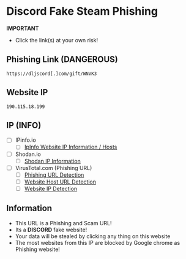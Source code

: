 # Discord Fake Steam Phishing

**IMPORTANT**
- Click the link(s) at your own risk!

## Phishing Link (DANGEROUS)
```
https://dljscord[.]com/gift/WNVK3
```
## Website IP
```
190.115.18.199
```

## IP (INFO)
- [ ] IPinfo.io
    - [ ] [IpInfo Website IP Information / Hosts](https://ipinfo.io/190.115.18.199)

- [ ] Shodan.io
    - [ ] [Shodan IP Information](https://www.shodan.io/host/190.115.18.199)

- [ ] VirusTotal.com (Phishing URL)
    - [ ] [Phishing URL Detection](https://www.virustotal.com/gui/url/2284a62c1fc5f0d5277c69a1e44b3f7c6d14972f423519adb7af52f15876b4ac)
    - [ ] [Website Host URL Detection](https://www.virustotal.com/gui/url/d02f0dbb8093df65aff4738d57af1f4b603e73cef91ab8ff0215b9d42b2bfe54)
    - [ ] [Website IP Detection](https://www.virustotal.com/gui/url/23f5ea5ff305d41e51bc99fab32958f5aa93b99a399c7d6dd64abde5c46ee38d/detection)
 
## Information
- This URL is a Phishing and Scam URL!
- Its a **DISCORD** fake website!
- Your data will be stealed by clicking any thing on this website
- The most websites from this IP are blocked by Google chrome as Phishing website!

